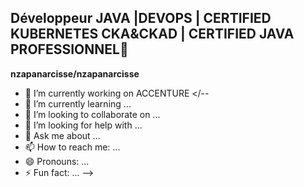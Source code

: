 ## Développeur JAVA |DEVOPS | CERTIFIED KUBERNETES CKA&CKAD | CERTIFIED JAVA PROFESSIONNEL👋

**nzapanarcisse/nzapanarcisse** 

- 🔭 I’m currently working on ACCENTURE
</--
- 🌱 I’m currently learning ...
- 👯 I’m looking to collaborate on ...
- 🤔 I’m looking for help with ...
- 💬 Ask me about ...
- 📫 How to reach me: ...
- 😄 Pronouns: ...
- ⚡ Fun fact: ...
-->
